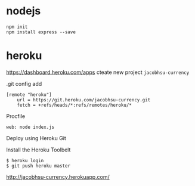 # nodejs

`npm init`  
`npm install express --save`  

# heroku

https://dashboard.heroku.com/apps
cteate new project `jacobhsu-currency` 

.git config  add
```
[remote "heroku"]
    url = https://git.heroku.com/jacobhsu-currency.git
    fetch = +refs/heads/*:refs/remotes/heroku/*
```

Procfile
```
web: node index.js
```


Deploy using Heroku Git  

Install the Heroku Toolbelt  
```
$ heroku login
$ git push heroku master
```

http://jacobhsu-currency.herokuapp.com/ 

